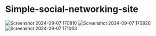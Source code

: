 # Simple-social-networking-site
![Screenshot 2024-09-07 170810](https://github.com/user-attachments/assets/4d863713-073c-4bf2-a64d-85df18628403)
![Screenshot 2024-09-07 170820](https://github.com/user-attachments/assets/8a6b1e5b-962b-471a-85b5-3202c3a6758f)
![Screenshot 2024-09-07 171003](https://github.com/user-attachments/assets/3cf05b78-806f-4f17-81ee-b537fee612e2)
